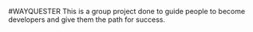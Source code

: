 #WAYQUESTER
This is a group project done to guide people to become developers and give them the path for success.
